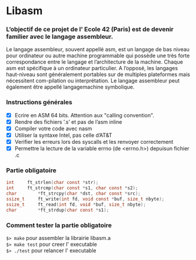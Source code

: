 # Libasm

### L’objectif de ce projet de l' Ecole 42 (Paris) est de devenir familier avec le langage assembleur.

Le langage assembleur, souvent appellé asm, est un langage de bas niveau pour ordinateur ou autre machine programmable qui possède une très forte correspondance entre le langage et l’architecture de la machine. Chaque asm est spécifique à un ordinateur particulier. A l’opposé, les langages haut-niveau sont généralement portables sur de multiples plateformes mais nécessitent com-pilation ou interprétation. Le langage assembleur peut également être appellé langagemachine symbolique.


### Instructions générales

- [x] Ecrire en ASM 64 bits. Attention aux "calling convention".
- [x] Rendre des fichiers ’.s’ et pas de l’asm inline
- [x] Compiler votre code avec nasm
- [x] Utiliser la syntaxe Intel, pas celle d’AT&T
- [x] Verifier les erreurs lors des syscalls et les renvoyer correctement
- [x] Permettre la lecture de la variable errno (de <errno.h>) depuisun fichier .c

### Partie obligatoire

```C
int		ft_strlen(char const *str);
int		ft_strcmp(char const *s1, char const *s2);
char		*ft_strcpy(char *dst, char const *src);
ssize_t		ft_write(int fd, void const *buf, size_t nbyte);
ssize_t		ft_read(int fd, void *buf, size_t nbyte);
char		*ft_strdup(char const *s1);
```
### Comment tester la partie obligatoire  

`$> make`  pour assembler la librairie libasm.a  
`$> make test` pour creer l' executable  
`$> ./test`  pour relancer l' executable  
